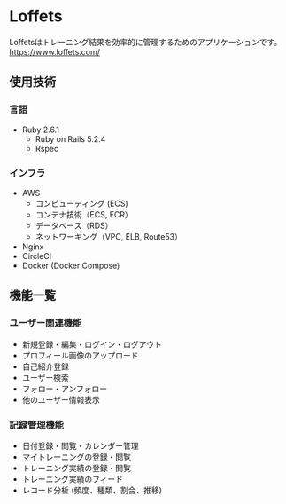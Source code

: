 # Loffets

Loffetsはトレーニング結果を効率的に管理するためのアプリケーションです。
https://www.loffets.com/

## 使用技術
### 言語
- Ruby 2.6.1
  - Ruby on Rails 5.2.4
  - Rspec

### インフラ
- AWS
  - コンピューティング (ECS)
  - コンテナ技術（ECS, ECR）
  - データベース（RDS）
  - ネットワーキング（VPC, ELB, Route53）
- Nginx
- CircleCI
- Docker (Docker Compose)

## 機能一覧
### ユーザー関連機能
- 新規登録・編集・ログイン・ログアウト
- プロフィール画像のアップロード
- 自己紹介登録
- ユーザー検索
- フォロー・アンフォロー
- 他のユーザー情報表示

### 記録管理機能
- 日付登録・閲覧・カレンダー管理
- マイトレーニングの登録・閲覧
- トレーニング実績の登録・閲覧
- トレーニング実績のフィード
- レコード分析 (頻度、種類、割合、推移)